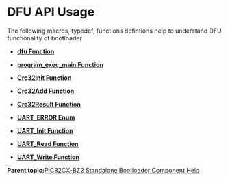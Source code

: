 # DFU API Usage

The following macros, typedef, functions defintions help to understand DFU functionality of bootloader

-   **[dfu Function](GUID-4D1778DA-A40E-449E-974B-2A194F3B4526.md)**  

-   **[program\_exec\_main Function](GUID-BFF159D7-FBC0-4F77-9F6B-4188DC546565.md)**  

-   **[Crc32Init Function](GUID-68EE2145-0277-44A8-9EAD-5DA10C2A1702.md)**  

-   **[Crc32Add Function](GUID-137F1BAC-39B0-4300-8E31-9E072547390A.md)**  

-   **[Crc32Result Function](GUID-1C10D202-0B0E-4646-9A39-E851B3C17C04.md)**  

-   **[UART\_ERROR Enum](GUID-4C1ABF34-C433-4B31-9C0E-3640379C4505.md)**  

-   **[UART\_Init Function](GUID-F7CAEC8A-C062-4C3C-AC08-D645032D9E8A.md)**  

-   **[UART\_Read Function](GUID-F1605631-7DC9-4572-BCA1-85BBD08E6F01.md)**  

-   **[UART\_Write Function](GUID-B25B1045-E18C-4AC4-ABBF-5CB9F6CEBA21.md)**  


**Parent topic:**[PIC32CX-BZ2 Standalone Bootloader Component Help](GUID-A04B5B1F-202B-4944-B18F-13E4857CC3CD.md)

